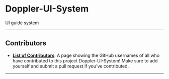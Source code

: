 # Doppler-UI-System
UI guide system


---

## Contributors
* [**List of Contributors**](Contributors.md): A page showing the GitHub usernames of all who have contributed to this project Doppler-UI-System! Make sure to add yourself and submit a pull request if you've contributed.

---
